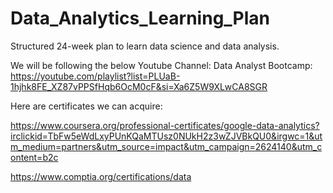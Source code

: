 # Data_Analytics_Learning_Plan

Structured 24-week plan to learn data science and data analysis.

We will be following the below Youtube Channel:
Data Analyst Bootcamp:
https://youtube.com/playlist?list=PLUaB-1hjhk8FE_XZ87vPPSfHqb6OcM0cF&si=Xa6Z5W9XLwCA8SGR

Here are certificates we can acquire:

https://www.coursera.org/professional-certificates/google-data-analytics?irclickid=TbFw5eWdLxyPUnKQaMTUsz0NUkH2z3wZJVBkQU0&irgwc=1&utm_medium=partners&utm_source=impact&utm_campaign=2624140&utm_content=b2c

https://www.comptia.org/certifications/data
